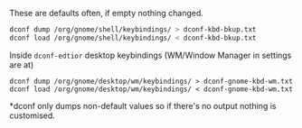 
These are defaults often, if empty nothing changed.
```sh
dconf dump /org/gnome/shell/keybindings/ > dconf-kbd-bkup.txt
dconf load /org/gnome/shell/keybindings/ < dconf-kbd-bkup.txt
```

Inside `dconf-edtior` desktop keybindings (WM/Window Manager in settings are at)

```
dconf dump /org/gnome/desktop/wm/keybindings/ > dconf-gnome-kbd-wm.txt
dconf load /org/gnome/desktop/wm/keybindings/ < dconf-gnome-kbd-wm.txt

```

*dconf only dumps non-default values so if there's no output nothing is customised.
